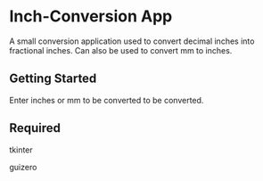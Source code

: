# Inch-Conversion App
A small conversion application used to convert decimal inches into fractional inches. Can also be used to convert mm to inches. 

## Getting Started
Enter inches or mm to be converted to be converted.


## Required 
tkinter

guizero

